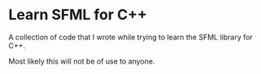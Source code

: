 # Learn SFML for C++

A collection of code that I wrote while trying to learn the SFML library for C++.

Most likely this will not be of use to anyone.
